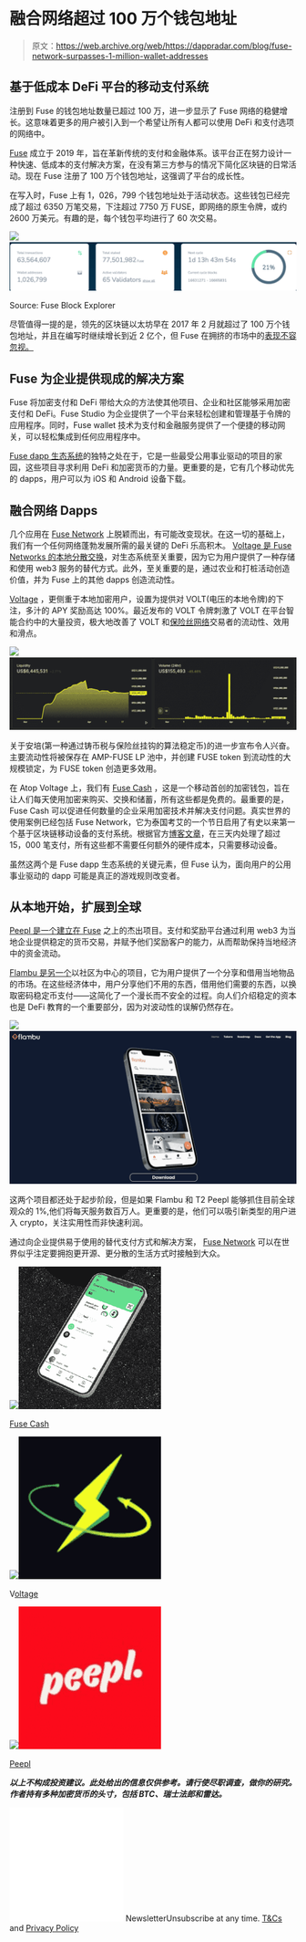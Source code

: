 # 融合网络超过 100 万个钱包地址

> 原文：<https://web.archive.org/web/https://dappradar.com/blog/fuse-network-surpasses-1-million-wallet-addresses>

## 基于低成本 DeFi 平台的移动支付系统

注册到 Fuse 的钱包地址数量已超过 100 万，进一步显示了 Fuse 网络的稳健增长。这意味着更多的用户被引入到一个希望让所有人都可以使用 DeFi 和支付选项的网络中。

[Fuse](https://web.archive.org/web/20220927103736/https://dappradar.com/rankings/protocol/fuse) 成立于 2019 年，旨在革新传统的支付和金融体系。该平台正在努力设计一种快速、低成本的支付解决方案，在没有第三方参与的情况下简化区块链的日常活动。现在 Fuse 注册了 100 万个钱包地址，这强调了平台的成长性。

在写入时，Fuse 上有 1，026，799 个钱包地址处于活动状态。这些钱包已经完成了超过 6350 万笔交易，下注超过 7750 万 FUSE，即网络的原生令牌，或约 2600 万美元。有趣的是，每个钱包平均进行了 60 次交易。

![](img/419a6bf5516fee7ac53524453904f456.png)![Fuse Network](img/cfc3d7797e270400e68eca72e6612a20.png)

Source: Fuse Block Explorer

尽管值得一提的是，领先的区块链以太坊早在 2017 年 2 月就超过了 100 万个钱包地址，并且在编写时继续增长到近 2 亿个，但 Fuse 在拥挤的市场中的[表现不容忽视。](/web/20220927103736/https://dappradar.com/blog/fuse-cash-activity-surges-with-volt-token-airdrop/)

## Fuse 为企业提供现成的解决方案

Fuse 将加密支付和 DeFi 带给大众的方法使其他项目、企业和社区能够采用加密支付和 DeFi。Fuse Studio 为企业提供了一个平台来轻松创建和管理基于令牌的应用程序。同时，Fuse wallet 技术为支付和金融服务提供了一个便捷的移动网关，可以轻松集成到任何应用程序中。

[Fuse dapp 生态系统](https://web.archive.org/web/20220927103736/https://dappradar.com/rankings/protocol/fuse)的独特之处在于，它是一些最受公用事业驱动的项目的家园，这些项目寻求利用 DeFi 和加密货币的力量。更重要的是，它有几个移动优先的 dapps，用户可以为 iOS 和 Android 设备下载。

## 融合网络 Dapps

几个应用在 [Fuse Network](https://web.archive.org/web/20220927103736/https://dappradar.com/rankings/protocol/fuse) 上脱颖而出，有可能改变现状。在这一切的基础上，我们有一个任何网络蓬勃发展所需的最关键的 DeFi 乐高积木。 [Voltage 是 Fuse Networks 的本地分散交换](https://web.archive.org/web/20220927103736/https://dappradar.com/fuse/defi/voltage)，对生态系统至关重要，因为它为用户提供了一种存储和使用 web3 服务的替代方式。此外，至关重要的是，通过农业和打桩活动创造价值，并为 Fuse 上的其他 dapps 创造流动性。

[Voltage](https://web.archive.org/web/20220927103736/https://dappradar.com/fuse/defi/voltage) ，更侧重于本地加密用户，设置为提供对 VOLT(电压的本地令牌)的下注，多汁的 APY 奖励高达 100%。最近发布的 VOLT 令牌刺激了 VOLT 在平台智能合约中的大量投资，极大地改善了 VOLT 和[保险丝网络](https://web.archive.org/web/20220927103736/https://dappradar.com/rankings/protocol/fuse)交易者的流动性、效用和滑点。

![](img/b8a94b5f77cbebb193675c3eea410087.png)![Fuse Network](img/fb406f700f7dd380ccf91ce6b7463ab9.png)

关于安培(第一种通过铸币税与保险丝挂钩的算法稳定币)的进一步宣布令人兴奋。主要流动性将被保存在 AMP-FUSE LP 池中，并创建 FUSE token 到流动性的大规模锁定，为 FUSE token 创造更多效用。

在 Atop Voltage 上，我们有 [Fuse Cash](https://web.archive.org/web/20220927103736/https://dappradar.com/fuse/defi/fuse-cash) ，这是一个移动首创的加密钱包，旨在让人们每天使用加密来购买、交换和储蓄，所有这些都是免费的。最重要的是，Fuse Cash 可以促进任何数量的企业采用加密技术并解决支付问题。真实世界的使用案例已经包括 Fuse Network，它为泰国考艾的一个节日启用了有史以来第一个基于区块链移动设备的支付系统。根据官方[博客文章](https://web.archive.org/web/20220927103736/https://medium.com/fusenet/mystic-valley-festival-mobile-payments-deployed-with-success-on-fuse-9804b3790818)，在三天内处理了超过 15，000 笔支付，所有这些都不需要任何额外的硬件成本，只需要移动设备。

虽然这两个是 Fuse dapp 生态系统的关键元素，但 Fuse 认为，面向用户的公用事业驱动的 dapp 可能是真正的游戏规则改变者。

## 从本地开始，扩展到全球

[Peepl 是一个建立在 Fuse](https://web.archive.org/web/20220927103736/https://dappradar.com/fuse/other/peepl) 之上的杰出项目。支付和奖励平台通过利用 web3 为当地企业提供稳定的货币交易，并赋予他们奖励客户的能力，从而帮助保持当地经济中的资金流动。

[Flambu 是另一个](https://web.archive.org/web/20220927103736/https://dappradar.com/fuse/marketplaces/flambu)以社区为中心的项目，它为用户提供了一个分享和借用当地物品的市场。在这些经济体中，用户分享他们不用的东西，借用他们需要的东西，以换取密码稳定币支付——这简化了一个漫长而不安全的过程。向人们介绍稳定的资本也是 DeFi 教育的一个重要部分，因为对波动性的误解仍然存在。

![](img/a8a077a834864fac1b4b03ee8f686dd5.png)![Fuse Network](img/e4feebe9a55d97d7ff97a089da09a7ba.png)

这两个项目都还处于起步阶段，但是如果 Flambu 和 T2 Peepl 能够抓住目前全球观众的 1%,他们将每天服务数百万人。更重要的是，他们可以吸引新类型的用户进入 crypto，关注实用性而非快速利润。

通过向企业提供易于使用的替代支付方式和解决方案， [Fuse Network](https://web.archive.org/web/20220927103736/https://dappradar.com/rankings/protocol/fuse) 可以在世界似乎注定要拥抱更开源、更分散的生活方式时接触到大众。

[](https://web.archive.org/web/20220927103736/https://dappradar.com/fuse/defi/fuse-cash)[![](img/87befc4a1e42119d30e207f259589417.png)<picture>![](img/817e95290ee29742da6d1178ac84ac44.png)</picture>](https://web.archive.org/web/20220927103736/https://dappradar.com/fuse/defi/fuse-cash)

[Fuse Cash](https://web.archive.org/web/20220927103736/https://dappradar.com/fuse/defi/fuse-cash)

[](https://web.archive.org/web/20220927103736/https://dappradar.com/fuse/defi/voltage)[![](img/87befc4a1e42119d30e207f259589417.png)<picture>![](img/b7c9b67a56c8664693313769f961957b.png)</picture>](https://web.archive.org/web/20220927103736/https://dappradar.com/fuse/defi/voltage)

V[oltage](https://web.archive.org/web/20220927103736/https://dappradar.com/fuse/defi/voltage)

[](https://web.archive.org/web/20220927103736/https://dappradar.com/fuse/other/peepl)[![](img/87befc4a1e42119d30e207f259589417.png)<picture>![](img/15fc9b7a278795e3c9cf2d7c211c9745.png)</picture>](https://web.archive.org/web/20220927103736/https://dappradar.com/fuse/other/peepl)

[Peepl](https://web.archive.org/web/20220927103736/https://dappradar.com/fuse/other/peepl)

***以上不构成投资建议。此处给出的信息仅供参考。请行使尽职调查，做你的研究。作者持有多种加密货币的头寸，包括 BTC、瑞士法郎和雷达。***

![](img/6d5a4a2d609c56e1a5771717e54ba759.png) NewsletterUnsubscribe at any time. [T&Cs](https://web.archive.org/web/20220927103736/https://dappradar.com/terms) and [Privacy Policy](https://web.archive.org/web/20220927103736/https://dappradar.com/privacy-policy)
